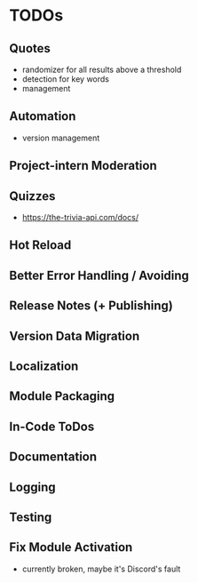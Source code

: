 ﻿# TODOs

## Quotes
- randomizer for all results above a threshold
- detection for key words
- management

## Automation
- version management

## Project-intern Moderation

## Quizzes
- https://the-trivia-api.com/docs/

## Hot Reload

## Better Error Handling / Avoiding

## Release Notes (+ Publishing)

## Version Data Migration

## Localization

## Module Packaging

## In-Code ToDos

## Documentation

## Logging

## Testing

## Fix Module Activation 
- currently broken, maybe it's Discord's fault